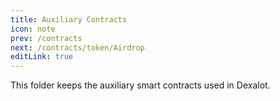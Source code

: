 ```yaml
---
title: Auxiliary Contracts
icon: note
prev: /contracts
next: /contracts/token/Airdrop
editLink: true
---
```


This folder keeps the auxiliary smart contracts used in Dexalot.
